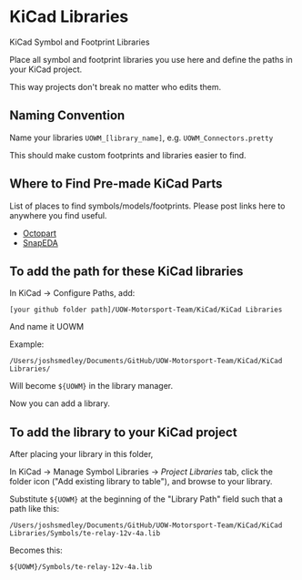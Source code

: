 # KiCad Libraries

KiCad Symbol and Footprint Libraries

Place all symbol and footprint libraries you use here and define the paths in your KiCad project.

This way projects don't break no matter who edits them.

## Naming Convention

Name your libraries ``UOWM_[library_name]``, e.g. ``UOWM_Connectors.pretty``

This should make custom footprints and libraries easier to find.

## Where to Find Pre-made KiCad Parts

List of places to find symbols/models/footprints. Please post links here to anywhere you find useful.

- [Octopart](https://octopart.com)
- [SnapEDA](https://www.snapeda.com)

## To add the path for these KiCad libraries

In KiCad -> Configure Paths, add:

``[your github folder path]/UOW-Motorsport-Team/KiCad/KiCad Libraries``

And name it UOWM

Example:

``/Users/joshsmedley/Documents/GitHub/UOW-Motorsport-Team/KiCad/KiCad Libraries/``

Will become ``${UOWM}`` in the library manager.

Now you can add a library.

## To add the library to your KiCad project

After placing your library in this folder,

In KiCad -> Manage Symbol Libraries -> *Project Libraries* tab,
click the folder icon ("Add existing library to table"), and browse to your library.

Substitute ``${UOWM}`` at the beginning of the "Library Path" field such that a path like this:

``/Users/joshsmedley/Documents/GitHub/UOW-Motorsport-Team/KiCad/KiCad Libraries/Symbols/te-relay-12v-4a.lib``

Becomes this:

``${UOWM}/Symbols/te-relay-12v-4a.lib``
